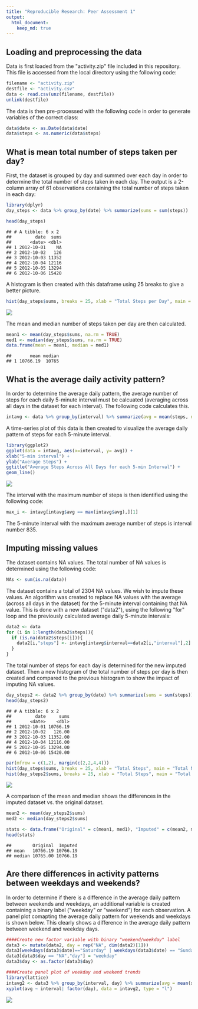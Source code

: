 ```yaml
---
title: "Reproducible Research: Peer Assessment 1"
output: 
  html_document:
    keep_md: true
---
```



## Loading and preprocessing the data
Data is first loaded from the "activity.zip" file included in this repository.  This file is accessed from the local directory using the following code:


```r
filename <- "activity.zip"
destfile <- "activity.csv"
data <- read.csv(unz(filename, destfile))
unlink(destfile)
```

The data is then pre-processed with the following code in order to generate variables of the correct class:

```r
data$date <- as.Date(data$date)
data$steps <- as.numeric(data$steps)
```


## What is mean total number of steps taken per day?

First, the dataset is grouped by day and summed over each day in order to determine the total number of steps taken in each day.  The output is a 2-column array of 61 observations containing the total number of steps taken in each day:


```r
library(dplyr)
day_steps <- data %>% group_by(date) %>% summarize(sums = sum(steps))
```


```r
head(day_steps)
```

```
## # A tibble: 6 x 2
##         date  sums
##       <date> <dbl>
## 1 2012-10-01    NA
## 2 2012-10-02   126
## 3 2012-10-03 11352
## 4 2012-10-04 12116
## 5 2012-10-05 13294
## 6 2012-10-06 15420
```


A histogram is then created with this dataframe using 25 breaks to give a better picture.


```r
hist(day_steps$sums, breaks = 25, xlab = "Total Steps per Day", main = "Histogram of Total Number of Steps per Day")
```

![](PA1_template_files/figure-html/unnamed-chunk-5-1.png)<!-- -->

The mean and median number of steps taken per day are then calculated.


```r
mean1 <- mean(day_steps$sums, na.rm = TRUE)
med1 <- median(day_steps$sums, na.rm = TRUE)
data.frame(mean = mean1, median = med1)
```

```
##       mean median
## 1 10766.19  10765
```


## What is the average daily activity pattern?

In order to determine the average daily pattern, the average number of steps for each daily 5-minute interval must be calcuated (averaging across all days in the dataset for each interval).  The following code calculates this.


```r
intavg <- data %>% group_by(interval) %>% summarize(avg = mean(steps, na.rm = TRUE))
```

A time-series plot of this data is then created to visualize the average daily pattern of steps for each 5-minute interval.


```r
library(ggplot2)
ggplot(data = intavg, aes(x=interval, y= avg)) +
xlab("5-min interval") +
ylab("Average Steps") +
ggtitle("Average Steps Across All Days for each 5-min Interval") +
geom_line()
```

![](PA1_template_files/figure-html/unnamed-chunk-8-1.png)<!-- -->

The interval with the maximum number of steps is then identified using the following code:


```r
max_i <- intavg[intavg$avg == max(intavg$avg),][1]
```

The 5-minute interval with the maximum average number of steps is interval number 835.

## Imputing missing values

The dataset contains NA values.  The total number of NA values is determined using the following code:


```r
NAs <- sum(is.na(data))
```

The dataset contains a total of 2304 NA values.  We wish to impute these values.  An algorithm was created to replace NA values with the average (across all days in the dataset) for the 5-minute interval containing that NA value.  This is done with a new dataset ("data2"), using the following "for" loop and the previously calculated average daily 5-minute intervals:


```r
data2 <- data
for (i in 1:length(data2$steps)){
  if (is.na(data2$steps[i])){
    data2[i,"steps"] <- intavg[intavg$interval==data2[i,"interval"],2]
  }
}
```

The total number of steps for each day is determined for the new imputed dataset.  Then a new histogram of the total number of steps per day is then created and compared to the previous histogram to show the impact of imputing NA values.


```r
day_steps2 <- data2 %>% group_by(date) %>% summarize(sums = sum(steps))
head(day_steps2)
```

```
## # A tibble: 6 x 2
##         date     sums
##       <date>    <dbl>
## 1 2012-10-01 10766.19
## 2 2012-10-02   126.00
## 3 2012-10-03 11352.00
## 4 2012-10-04 12116.00
## 5 2012-10-05 13294.00
## 6 2012-10-06 15420.00
```


```r
par(mfrow = c(1,2), margin(c(2,2,4,4)))
hist(day_steps$sums, breaks = 25, xlab = "Total Steps", main = "Total Number of Steps per Day")
hist(day_steps2$sums, breaks = 25, xlab = "Total Steps", main = "Total Number of Steps per Day with Imputed Data")
```

![](PA1_template_files/figure-html/unnamed-chunk-13-1.png)<!-- -->

A comparison of the mean and median shows the differences in the imputed dataset vs. the original dataset.


```r
mean2 <- mean(day_steps2$sums)
med2 <- median(day_steps2$sums)

stats <- data.frame("Original" = c(mean1, med1), "Imputed" = c(mean2, med2), row.names = c("mean", "median"))
head(stats)
```

```
##        Original  Imputed
## mean   10766.19 10766.19
## median 10765.00 10766.19
```


## Are there differences in activity patterns between weekdays and weekends?

In order to determine if there is a difference in the average daily pattern between weekends and weekdays, an additional variable is created containing a binary label ("weekday" or "weekend") for each observation.  A panel plot comapting the average daily pattern for weekends and weekdays is shown below.  This clearly shows a difference in the average daily pattern between weekend and weekday days.


```r
####Create new factor variable with binary "weekend/weekday" label
data3 <- mutate(data2, day = rep("NA", dim(data2)[1]))
data3[weekdays(data3$date)=="Saturday" | weekdays(data3$date) == "Sunday","day"] = "weekend"
data3[data3$day == "NA","day"] = "weekday"
data3$day <- as.factor(data3$day)

####Create panel plot of weekday and weekend trends
library(lattice)
intavg2 <- data3 %>% group_by(interval, day) %>% summarize(avg = mean(steps))
xyplot(avg ~ interval| factor(day), data = intavg2, type = "l")
```

![](PA1_template_files/figure-html/unnamed-chunk-15-1.png)<!-- -->

